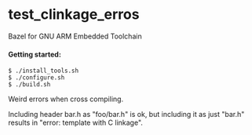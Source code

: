 # test_clinkage_erros
Bazel for GNU ARM Embedded Toolchain

#### Getting started:
```shell
$ ./install_tools.sh
$ ./configure.sh
$ ./build.sh
```

Weird errors when cross compiling.

Including header bar.h as "foo/bar.h" is ok, but including it as just "bar.h" results in "error: template with C linkage".

